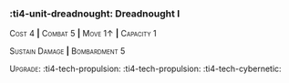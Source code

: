 ### :ti4-unit-dreadnought: **Dreadnought I**

<span style="font-variant:small-caps;">Cost 4</span> __|__ <span style="font-variant:small-caps;">Combat 5</span> __|__ <span style="font-variant:small-caps;">Move 1↑</span> __|__ <span style="font-variant:small-caps;">Capacity 1</span>

<span style="font-variant:small-caps;">Sustain Damage</span> __|__ <span style="font-variant:small-caps;">Bombardment 5</span>

<span style="font-variant:small-caps;">Upgrade</span>: :ti4-tech-propulsion: :ti4-tech-propulsion: :ti4-tech-cybernetic:

